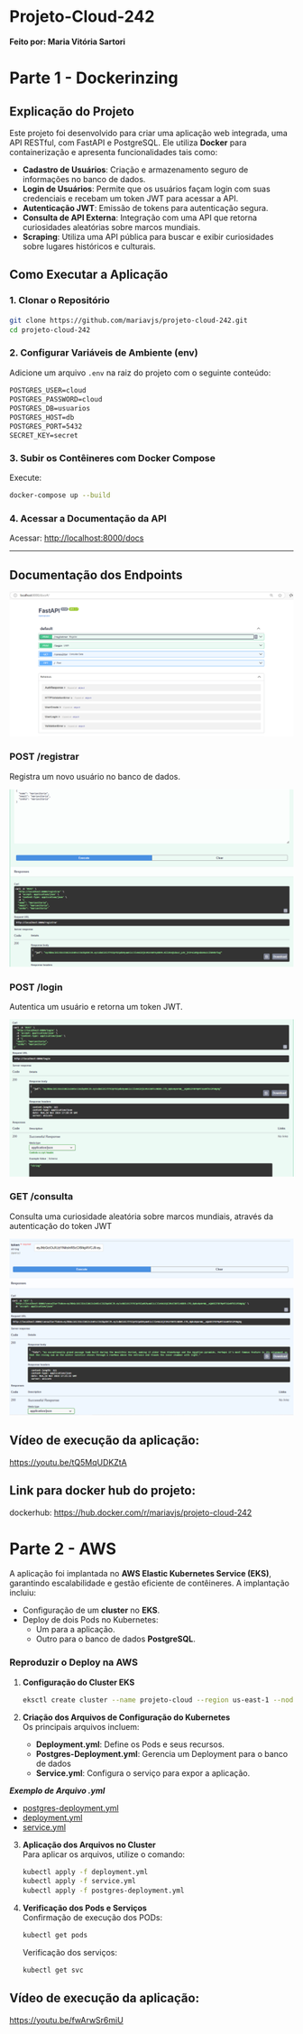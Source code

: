 # Projeto-Cloud-242

**Feito por: Maria Vitória Sartori**

# Parte 1 - Dockerinzing

## Explicação do Projeto
Este projeto foi desenvolvido para criar uma aplicação web integrada, uma API RESTful, com FastAPI e PostgreSQL. Ele utiliza **Docker** para containerização e apresenta funcionalidades tais como:

- **Cadastro de Usuários**: Criação e armazenamento seguro de informações no banco de dados.
- **Login de Usuários**: Permite que os usuários façam login com suas credenciais e recebam um token JWT para acessar a API.
- **Autenticação JWT**: Emissão de tokens para autenticação segura.
- **Consulta de API Externa**: Integração com uma API que retorna curiosidades aleatórias sobre marcos mundiais.
- **Scraping**: Utiliza uma API pública para buscar e exibir curiosidades sobre lugares históricos e culturais.

## Como Executar a Aplicação

### 1. Clonar o Repositório
```bash
git clone https://github.com/mariavjs/projeto-cloud-242.git
cd projeto-cloud-242
```

### 2. Configurar Variáveis de Ambiente (env)
Adicione um arquivo `.env` na raiz do projeto com o seguinte conteúdo:
```env
POSTGRES_USER=cloud
POSTGRES_PASSWORD=cloud
POSTGRES_DB=usuarios
POSTGRES_HOST=db
POSTGRES_PORT=5432
SECRET_KEY=secret
```

### 3. Subir os Contêineres com Docker Compose
Execute:
```bash
docker-compose up --build
```

### 4. Acessar a Documentação da API
Acessar:
[http://localhost:8000/docs](http://localhost:8000/docs)

---

## Documentação dos Endpoints

![Endpoints](imgs\endpoints.png)

### **POST /registrar**
Registra um novo usuário no banco de dados.

![Register](imgs\register.png)


### **POST /login**
Autentica um usuário e retorna um token JWT.

![Login](imgs\login.png)

### **GET /consulta**
Consulta uma curiosidade aleatória sobre marcos mundiais, através da autenticação do token JWT

![Consultar](imgs\consultar.png)


## Vídeo de execução da aplicação:

https://youtu.be/tQ5MqUDKZtA 

## Link para docker hub do projeto:

dockerhub: https://hub.docker.com/r/mariavjs/projeto-cloud-242 

# Parte 2 - AWS

A aplicação foi implantada no **AWS Elastic Kubernetes Service (EKS)**, garantindo escalabilidade e gestão eficiente de contêineres. A implantação incluiu:  
- Configuração de um **cluster** no **EKS**.  
- Deploy de dois Pods no Kubernetes:  
  - Um para a aplicação.  
  - Outro para o banco de dados **PostgreSQL**.  

### Reproduzir o Deploy na AWS  

1. **Configuração do Cluster EKS**  
   ```bash  
   eksctl create cluster --name projeto-cloud --region us-east-1 --nodegroup-name nodegroup --nodes 2 --nodes-min 1 --nodes-max 3 --managed  
   ```  

2. **Criação dos Arquivos de Configuração do Kubernetes**  
   Os principais arquivos incluem:  
   - **Deployment.yml**: Define os Pods e seus recursos.  
   - **Postgres-Deployment.yml**: Gerencia um Deployment para o banco de dados
   - **Service.yml**: Configura o serviço para expor a aplicação.  

***Exemplo de Arquivo .yml***

   - [postgres-deployment.yml](postgres-deployment.yml)
   - [deployment.yml](deployment.yml)
   - [service.yml](service.yml)

3. **Aplicação dos Arquivos no Cluster**  
   Para aplicar os arquivos, utilize o comando:  
   ```bash  
   kubectl apply -f deployment.yml  
   kubectl apply -f service.yml  
   kubectl apply -f postgres-deployment.yml  
   ```  

4. **Verificação dos Pods e Serviços**  
   Confirmação de execução dos PODs:  
   ```bash  
   kubectl get pods  
   ```  

   Verificação dos serviços:  
   ```bash  
   kubectl get svc  
   ```  

## Vídeo de execução da aplicação:

https://youtu.be/fwArwSr6miU

